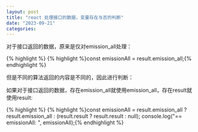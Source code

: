 ```yaml
---
layout: post
title: "react 处理接口的数据，变量存在与否的判断"
date: "2023-09-21"
categories: 
---
```

<p>对于接口返回的数据，原来是仅对emission_all处理：</p>

{% highlight %}
{% highlight %}const emissionAll = result.emission_all;{% endhighlight %}

<p>但是不同的算法返回的内容是不同的，因此进行判断：</p>

<p>如果对于接口返回的数据，存在emission_all就使用emission_all，存在result就使用result:</p>

{% highlight %}
{% highlight %}const emissionAll = result.emission_all ? result.emission_all : (result.result ? result.result : null);
console.log(&quot;== emissionAll: &quot;, emissionAll);{% endhighlight %}

<p>&nbsp;</p>

